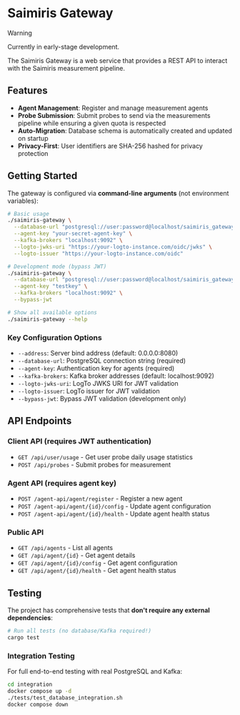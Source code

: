 # Saimiris Gateway

> [!WARNING]
> Currently in early-stage development.

The Saimiris Gateway is a web service that provides a REST API to interact with the Saimiris measurement pipeline.

## Features

- **Agent Management**: Register and manage measurement agents
- **Probe Submission**: Submit probes to send via the measurements pipeline while ensuring a given quota is respected
- **Auto-Migration**: Database schema is automatically created and updated on startup
- **Privacy-First**: User identifiers are SHA-256 hashed for privacy protection

## Getting Started

The gateway is configured via **command-line arguments** (not environment variables):

```bash
# Basic usage
./saimiris-gateway \
  --database-url "postgresql://user:password@localhost/saimiris_gateway" \
  --agent-key "your-secret-agent-key" \
  --kafka-brokers "localhost:9092" \
  --logto-jwks-uri "https://your-logto-instance.com/oidc/jwks" \
  --logto-issuer "https://your-logto-instance.com/oidc"

# Development mode (bypass JWT)
./saimiris-gateway \
  --database-url "postgresql://user:password@localhost/saimiris_gateway" \
  --agent-key "testkey" \
  --kafka-brokers "localhost:9092" \
  --bypass-jwt

# Show all available options
./saimiris-gateway --help
```

### Key Configuration Options

- `--address`: Server bind address (default: 0.0.0.0:8080)
- `--database-url`: PostgreSQL connection string (required)
- `--agent-key`: Authentication key for agents (required)
- `--kafka-brokers`: Kafka broker addresses (default: localhost:9092)
- `--logto-jwks-uri`: LogTo JWKS URI for JWT validation
- `--logto-issuer`: LogTo issuer for JWT validation
- `--bypass-jwt`: Bypass JWT validation (development only)

## API Endpoints

### Client API (requires JWT authentication)

- `GET /api/user/usage` - Get user probe daily usage statistics
- `POST /api/probes` - Submit probes for measurement

### Agent API (requires agent key)

- `POST /agent-api/agent/register` - Register a new agent
- `POST /agent-api/agent/{id}/config` - Update agent configuration
- `POST /agent-api/agent/{id}/health` - Update agent health status

### Public API

- `GET /api/agents` - List all agents
- `GET /api/agent/{id}` - Get agent details
- `GET /api/agent/{id}/config` - Get agent configuration
- `GET /api/agent/{id}/health` - Get agent health status

## Testing

The project has comprehensive tests that **don't require any external dependencies**:

```bash
# Run all tests (no database/Kafka required!)
cargo test
```

### Integration Testing

For full end-to-end testing with real PostgreSQL and Kafka:

```bash
cd integration
docker compose up -d
./tests/test_database_integration.sh
docker compose down
```

